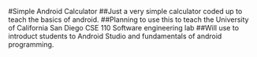 #Simple Android Calculator
##Just a very simple calculator coded up to teach the basics of android.
##Planning to use this to teach the University of California San Diego CSE 110 Software engineering lab
##Will use to introduct students to Android Studio and fundamentals of android programming.